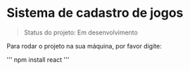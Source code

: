 <h1> Sistema de cadastro de jogos </h1>

> Status do projeto: Em desenvolvimento

Para rodar o projeto na sua máquina, por favor digite:

''' 
npm install react
'''
